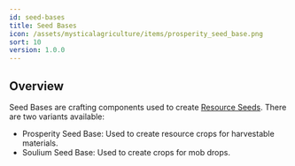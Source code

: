 ```yaml
---
id: seed-bases
title: Seed Bases
icon: /assets/mysticalagriculture/items/prosperity_seed_base.png
sort: 10
version: 1.0.0
---
```


## Overview

Seed Bases are crafting components used to create [Resource Seeds](resource-seeds.md). There are two variants available:

- Prosperity Seed Base: Used to create resource crops for harvestable materials.
- Soulium Seed Base: Used to create crops for mob drops.
